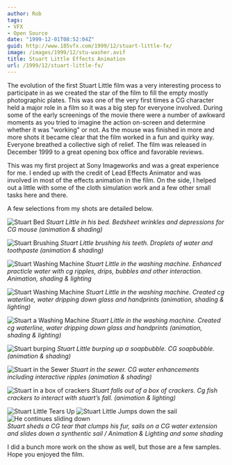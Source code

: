 ```yaml
---
author: Rob
tags:
- VFX
- Open Source
date: "1999-12-01T08:52:04Z"
guid: http://www.185vfx.com/1999/12/stuart-little-fx/
image: /images/1999/12/stu-washer.avif
title: Stuart Little Effects Animation
url: /1999/12/stuart-little-fx/
---
```


The evolution of the first Stuart Little film was a very interesting process to participate in as we created the star of the film to fill the empty mostly photographic plates. This was one of the very first times a CG character held a major role in a film so it was a big step for everyone involved. During some of the early screenings of the movie there were a number of awkward moments as you tried to imagine the action on-screen and determine whether it was "working" or not. As the mouse was finished in more and more shots it became clear that the film worked in a fun and quirky way. Everyone breathed a collective sigh of relief. The film was released in December 1999 to a great opening box office and favorable reviews.

This was my first project at Sony Imageworks and was a great experience for me. I ended up with the credit of Lead Effects Animator and was involved in most of the effects animation in the film. On the side, I helped out a little with some of the cloth simulation work and a few other small tasks here and there.

A few selections from my shots are detailed below.

![Stuart Bed](/images/1999/12/stu-bed.avif#center "Stuart in his Bed") 
*Stuart Little in his bed. Bedsheet wrinkles and depressions for CG mouse (animation & shading)*

![Stuart Brushing](/images/1999/12/stu-brush.avif#center "Stuart Brushing his teeth") 
*Stuart Little brushing his teeth. Droplets of water and toothpaste (animation & shading)*  

![Stuart Washing Machine](/images/1999/12/stu-tub1.avif#center "Stuart in the washing machine") 
*Stuart Little in the washing machine. Enhanced practicle water with cg ripples, drips, bubbles and other interaction. Animation, shading & lighting*

![Stuart Washing Machine](/images/1999/12/stu-tub2.avif#center "Stuart in the washing machine") 
*Stuart Little in the washing machine. Created cg waterline, water dripping down glass and handprints (animation, shading & lighting)*
 
![Stuart a Washing Machine](/images/1999/12/stu-tub-face.avif#center "Stuart in the washing machine") 
*Stuart Little in the washing machine. Created cg waterline, water dripping down glass and handprints (animation, shading &amp; lighting)*

![Stuart burping](/images/1999/12/stu-soap.avif#center "Stuart burping up a soap bubble") 
*Stuart Little burping up a soapbubble. CG soapbubble. (animation & shading)*

![Stuart in the Sewer](/images/1999/12/stu-sewer1.avif#center "Stuart in the Sewer") 
*Stuart in the sewer. CG water enhancements including interactive ripples (animation &amp; shading)*

![Stuart in a box of crackers](/images/1999/12/stu-crackers.avif#center "Stuart in a box of crackers") 
*Stuart falls out of a box of crackers. Cg fish crackers to interact with stuart’s fall. (animation & lighting)*  

<div class="gallery-box">
  <div class="gallery">
    <img src="/images/1999/12/stu-tear.avif" loading="lazy" alt="Stuart Little Tears Up">
    <img src="/images/1999/12/stu-sail1.avif" loading="lazy" alt="Stuart Little Jumps down the sail">
    <img src="/images/1999/12/stu-sail2.avif" loading="lazy" alt="He continues sliding down">
  </div>
  <em>Stuart sheds a CG tear that clumps his fur, sails on a CG water extension and slides down a synthentic sail / Animation & Lighting and some shading</b></em>
</div>

I did a bunch more work on the show as well, but those are a few samples. Hope you enjoyed the film.